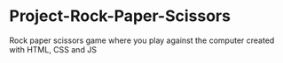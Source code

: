 # Project-Rock-Paper-Scissors

Rock paper scissors game where you play against the computer
created with HTML, CSS and JS
